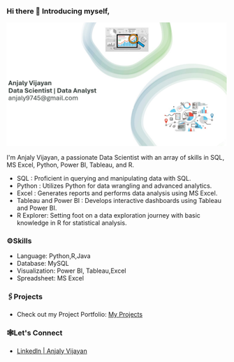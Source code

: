 ### Hi there 👋 Introducing myself,

<img width="2000" alt="Coding" src="https://github.com/anjaly411/anjaly411/blob/main/Slide1.jpg">



I'm Anjaly Vijayan, a passionate Data Scientist with an array of skills in SQL, MS Excel, Python, Power BI, Tableau, and R.<br>
<ul>
<li>SQL : Proficient in querying and manipulating data with SQL.</li>
<li>Python : Utilizes Python for data wrangling and advanced analytics.</li>
<li>Excel : Generates reports and performs data analysis using MS Excel.</li>
<li>Tableau and Power BI : Develops interactive dashboards using Tableau and Power BI.</li>
<li>R Explorer: Setting foot on a data exploration journey with basic knowledge in R for statistical
 analysis.</li></ul>

<h3>⚙️Skills</h3>
<ul>
<li>Language:  Python,R,Java</li>
<li>Database: MySQL</li>
<li>Visualization: Power BI, Tableau,Excel</li>
<li>Spreadsheet: MS Excel</li></ul>




<h3>🖇️Projects</h3>
<ul>
<li><p>Check out my Project Portfolio: <a href="https://github.com/anjaly411/Portfolio_Anjaly_vijayan">My Projects</a></p></li></ul>

<h3>🕸️Let's Connect</h3>
<ul>
 <li><a href="https://www.linkedin.com/in/anjaly-vijayan-536648214">Linkedln | Anjaly Vijayan</a><br></li>
</ul>
<!--
**Mariyajoseph24/Mariyajoseph24** is a ✨ _special_ ✨ repository because its `README.md` (this file) appears on your GitHub profile.

Here are some ideas to get you started:

- 🔭 I’m currently working on ...SOMETHING FISHYY
- 🌱 I’m currently learning ...
- 👯 I’m looking to collaborate on ...
- 🤔 I’m looking for help with ...
- 💬 Ask me about ...
- 📫 How to reach me: ...
- 😄 Pronouns: ...
- ⚡ Fun fact: ...
-->

